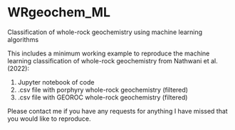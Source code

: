 # WRgeochem_ML
Classification of whole-rock geochemistry using machine learning algorithms

This includes a minimum working example to reproduce the machine learning classification of whole-rock geochemistry from Nathwani et al. (2022):
1. Jupyter notebook of code
2. .csv file with porphyry whole-rock geochemistry (filtered)
3. .csv file with GEOROC whole-rock geochemistry (filtered)

Please contact me if you have any requests for anything I have missed that you would like to reproduce.
